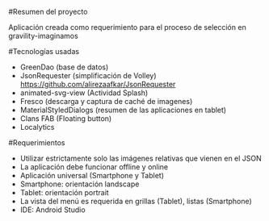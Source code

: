 #Resumen del proyecto

Aplicación creada como requerimiento para el proceso de selección en gravility-imaginamos

#Tecnologías usadas

- GreenDao (base de datos)
- JsonRequester (simplificación de Volley) https://github.com/alirezaafkar/JsonRequester
- animated-svg-view (Actividad Splash)
- Fresco (descarga y captura de caché de imagenes)
- MaterialStyledDialogs (resumen de las aplicaciones en tablet)
- Clans FAB (Floating button)
- Localytics


#Requerimientos

- Utilizar estrictamente solo las imágenes relativas que vienen en el JSON
- La aplicación debe funcionar offline y online
- Aplicación universal (Smartphone y Tablet)
- Smartphone: orientación landscape
- Tablet: orientación portrait
- La vista del menú es requerida en grillas (Tablet), listas (Smartphone)
- IDE: Android Studio
